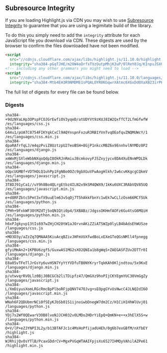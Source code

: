 ## Subresource Integrity

If you are loading Highlight.js via CDN you may wish to use [Subresource Integrity](https://developer.mozilla.org/en-US/docs/Web/Security/Subresource_Integrity) to guarantee that you are using a legimitate build of the library.

To do this you simply need to add the `integrity` attribute for each JavaScript file you download via CDN. These digests are used by the browser to confirm the files downloaded have not been modified.

```html
<script
  src="//cdnjs.cloudflare.com/ajax/libs/highlight.js/11.10.0/highlight.min.js"
  integrity="sha384-pGqTJHE/m20W4oDrfxTVzOutpMhjK3uP/0lReY0Jq/KInpuJSXUnk4WAYbciCLqT"></script>
<!-- including any other grammars you might need to load -->
<script
  src="//cdnjs.cloudflare.com/ajax/libs/highlight.js/11.10.0/languages/go.min.js"
  integrity="sha384-Mtb4EH3R9NMDME1sPQALOYR8KGqwrXAtmc6XGxDd0XaXB23irPKsuET0JjZt5utI"></script>
```

The full list of digests for every file can be found below.

### Digests

```
sha384-+9dzNYaLHp3OPspFCOJGrEwfiOV3yqeD/atUDYVt9zKUJ8IW2QxffCT2LfmGfwfW /es/languages/css.js
sha384-G44u1/pUATC8754FIKYqkCxCl9AQYnspnFxzuR3RB1YVnTvqOEofqvZNQMUWcY/1 /es/languages/css.min.js
sha384-dpaRAfrfqLJ/m4qzPviZ8UztzpU27eoBSH+8GjP1nkccMBZ6x9EnnhvlNYMDz0P2 /es/languages/django.js
sha384-xmWxMjSXleWbbNXqoQdpI8OkRJnRmiuJ8cmkovyFJSZxyjycv8DA4XuENvWPDLDk /es/languages/django.min.js
sha384-oQpcUGMBf+VDTHOLQ1uhPp1FgNBo0OZc9gbXGuVFwAogHlkh/Iw6cvKKgcgCQkmV /es/languages/javascript.js
sha384-3T8DJ91yCa1//uY9h8Bo4QLrgEtbz4ILN2x9kSM4QWX9/1kKu6UXC3RAbVQV85UQ /es/languages/javascript.min.js
sha384-e+d8RFZbtc5Pmt3xfX9uuElm63v5qOj7T5hAkkFbnYc1wEk7wCLlzOsm66MCf5Uk /es/languages/python.js
sha384-CPHh+9FxkWF3OtMZdTj5oQN1Qti0p4/5XBABz/JdgssOKHmfAOFz6Gu4tsG6MQiH /es/languages/python.min.js
sha384-h6xPJgkyvp13tIs697wZHjCH20tW1aJOrvnAKiZZiATSWZp0lyLB4bAdsEhWUSze /languages/css.js
sha384-+MO3D3y/aZzZq7QMAAA5KiuAcqBZivJHFmVUXfwdBoLxEXeGTeQGsNMll4fpnegg /languages/css.min.js
sha384-gfyiMmAn2+1KPBU6zgf5/GuxwAS1MG2sXO2QNIa1b8gWqS+ZAEGASFZUv2DTTr0I /languages/django.js
sha384-E8a05vTFeTlJrGsYy6uvHSN7YyYtYVDfuTB0NYKryrTqkKAh0Kljndtou/5x9KxE /languages/django.min.js
sha384-p/utwvqrRVOLlz0BjJ0BCGCb2liTDipfz47/QmGXz9hoPIjCKYEgmYUC30VmGgZy /languages/javascript.js
sha384-L/XmDiyusXomLRGcRmcBpPlboRFjpQNV747OJvg+sEOpgGYvUsNwcC4JLNQ2dI6O /languages/javascript.min.js
sha384-WNah6F2QDUbmrNCi0fSEyKJbSb01S1ijnoiwbDnegW7dm2Cz/H1CiH1HhWlUvj01 /languages/python.js
sha384-YDj7s2Wf0QEwarV3OB8lvoNJJCH032vOLMDo2HDrYiEpQ+QmKN+e++x3hElX5S+w /languages/python.min.js
sha384-O+V/lP+eZJYNPI3L2y/b13BTAFJc1c4MsHoPfijadU4Eh/0g6b7exGBfM/nXfbEY /highlight.js
sha384-WJRhijQvOsYTlB/PcaxGDdrCV+MgxPVGqWTAAIFpjsXs6527IHMQyVAhilAZPe61 /highlight.min.js
```

